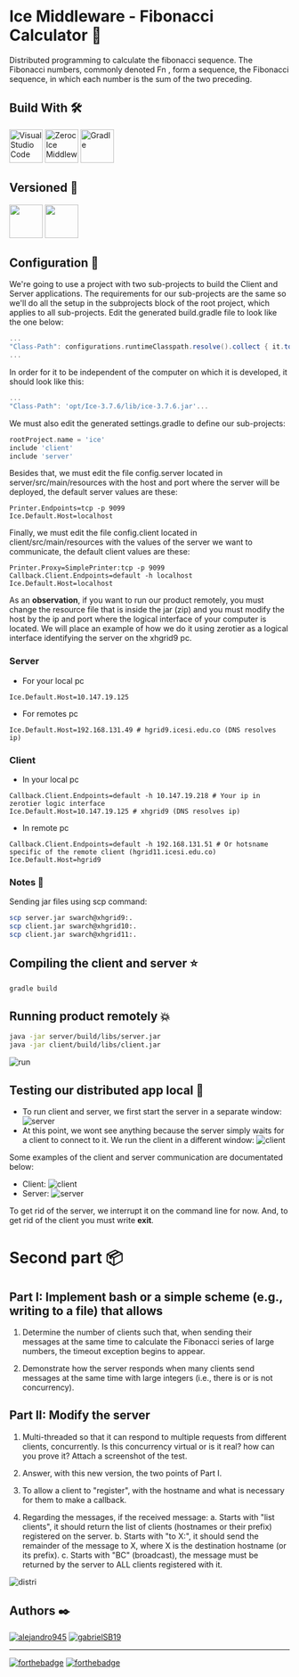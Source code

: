 # Ice Middleware - Fibonacci Calculator 🎁

Distributed programming to calculate the fibonacci sequence. The Fibonacci numbers, commonly denoted Fn , form a sequence, the Fibonacci sequence, in which each number is the sum of the two preceding.

## Build With 🛠️

<div align="left">
    <p>
        <a href="https://code.visualstudio.com" target="_blank"> <img alt="Visual Studio Code" src="https://raw.githubusercontent.com/devicons/devicon/1119b9f84c0290e0f0b38982099a2bd027a48bf1/icons/vscode/vscode-original.svg" height="60" width = "60"></a>
        <a href="https://code.visualstudio.com" target="_blank"> <img alt="Zeroc Ice Middleware" src="https://avatars.githubusercontent.com/u/10439369?s=280&v=4" height="60" width = "60"></a>
        <a href="https://gradle.org" target="_blank"> <img alt="Gradle" src="https://raw.githubusercontent.com/gilbarbara/logos/1f372be75689d73cae89b6de808149b606b879e1/logos/gradle.svg" height="60" width = "60"></a>
    </p>
</div>

## Versioned 📌

<div align="left">
    <a href="https://git-scm.com/" target="_blank"> <img src="https://raw.githubusercontent.com/devicons/devicon/2ae2a900d2f041da66e950e4d48052658d850630/icons/git/git-original.svg" height="60" width = "60"></a>
    <a href="https://github.com/" target="_blank"> <img src="https://img.icons8.com/fluency-systems-filled/344/ffffff/github.png" height="60" width = "60"></a>
</div>

## Configuration 💾

We're going to use a project with two sub-projects to build the Client and Server applications. The requirements for our sub-projects are the same so we'll do all the setup in the subprojects block of the root project, which applies to all sub-projects. Edit the generated build.gradle file to look like the one below:

```gradle
...
"Class-Path": configurations.runtimeClasspath.resolve().collect { it.toURI() }.join(' ')
...
```

In order for it to be independent of the computer on which it is developed, it should look like this:

```gradle
...
"Class-Path": 'opt/Ice-3.7.6/lib/ice-3.7.6.jar'...
```

We must also edit the generated settings.gradle to define our sub-projects:

```gradle
rootProject.name = 'ice'
include 'client'
include 'server'
```

Besides that, we must edit the file config.server located in server/src/main/resources with the host and port where the server will be deployed, the default server values are these:

```properties
Printer.Endpoints=tcp -p 9099
Ice.Default.Host=localhost
```

Finally, we must edit the file config.client located in client/src/main/resources with the values of the server we want to communicate, the default client values are these:

```properties
Printer.Proxy=SimplePrinter:tcp -p 9099
Callback.Client.Endpoints=default -h localhost
Ice.Default.Host=localhost
```

As an **observation**, if you want to run our product remotely, you must change the resource file that is inside the jar (zip) and you must modify the host by the ip and port where the logical interface of your computer is located. We will place an example of how we do it using zerotier as a logical interface identifying the server on the xhgrid9 pc.


### Server

- For your local pc

```properties
Ice.Default.Host=10.147.19.125
```
- For remotes pc

```properties
Ice.Default.Host=192.168.131.49 # hgrid9.icesi.edu.co (DNS resolves ip)
```
### Client

- In your local pc

```properties
Callback.Client.Endpoints=default -h 10.147.19.218 # Your ip in zerotier logic interface
Ice.Default.Host=10.147.19.125 # xhgrid9 (DNS resolves ip)
```

- In remote pc

```properties
Callback.Client.Endpoints=default -h 192.168.131.51 # Or hotsname specific of the remote client (hgrid11.icesi.edu.co)
Ice.Default.Host=hgrid9
```

### Notes 📑

Sending jar files using scp command:

```bash
scp server.jar swarch@xhgrid9:.
scp client.jar swarch@xhgrid10:.
scp client.jar swarch@xhgrid11:.
```

## Compiling the client and server ⭐️

```bash
gradle build
```

## Running product remotely 💥

```bash
java -jar server/build/libs/server.jar 
java -jar client/build/libs/client.jar 
```
![run](./assets/run.png)

## Testing our distributed app local 🐙

- To run client and server, we first start the server in a separate window:
  ![server](./assets/server.png)
- At this point, we wont see anything because the server simply waits for a client to connect to it. We run the client in a different window:
  ![client](./assets/client.png)

Some examples of the client and server communication are documentated below:

* Client:
  ![client](./assets/client_execution.png)
* Server:
  ![server](./assets/server_execution.png)

To get rid of the server, we interrupt it on the command line for now. And, to get rid of the client you must write **exit**.

# Second part 📦

## Part I: Implement bash or a simple scheme (e.g., writing to a file) that allows

1. Determine the number of clients such that, when sending their messages at the same time to calculate the Fibonacci series of large numbers, the timeout exception begins to appear.

2. Demonstrate how the server responds when many clients send messages at the same time with large integers (i.e., there is or is not concurrency).

## Part II: Modify the server

1. Multi-threaded so that it can respond to multiple requests from different clients, concurrently. Is this concurrency virtual or is it real? how can you prove it? Attach a screenshot of the test.

2. Answer, with this new version, the two points of Part I.

3. To allow a client to "register", with the hostname and what is necessary for them to make a callback.

4. Regarding the messages, if the received message:
    a. Starts with "list clients", it should return the list of clients (hostnames or their prefix) registered on the server.
    b. Starts with "to X:", it should send the remainder of the message to X, where X is the destination hostname (or its prefix).
    c. Starts with "BC" (broadcast), the message must be returned by the server to ALL clients registered with it.

![distri](./assets/distributed.png)
## **Authors** ✒️

<div align="left">
    <a href="https://github.com/alejandro945" target="_blank"> <img alt="alejandro945" src="https://images.weserv.nl/?url=avatars.githubusercontent.com/u/64285906?v=4&h=60&w=60&fit=cover&mask=circle"></a>
    <a href="https://github.com/gabrielSB19" target="_blank"> <img alt="gabrielSB19" src="https://avatars.githubusercontent.com/u/71047565?v=4"></a>
</div>

---

[![forthebadge](https://forthebadge.com/images/badges/built-with-love.svg)](https://forthebadge.com) [![forthebadge](https://forthebadge.com/images/badges/for-you.svg)](https://forthebadge.com)
